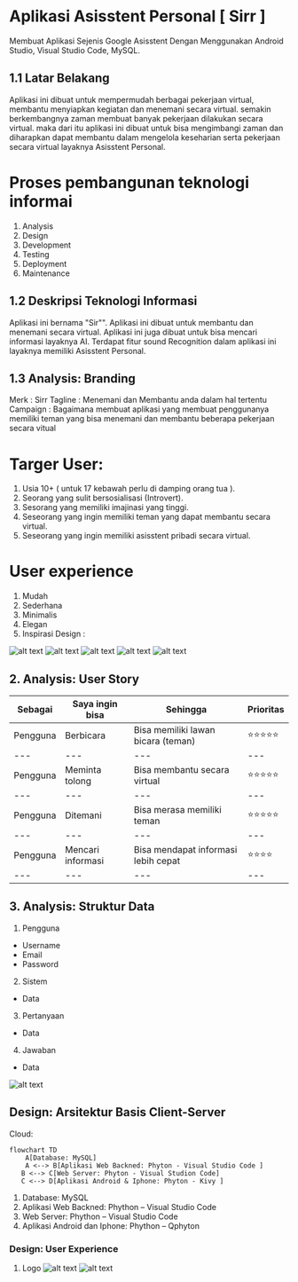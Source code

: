# Aplikasi Asisstent Personal [ Sirr ]
Membuat Aplikasi Sejenis Google Asisstent Dengan Menggunakan Android Studio, Visual Studio Code, MySQL.

## 1.1 Latar Belakang
Aplikasi ini dibuat untuk mempermudah berbagai pekerjaan virtual, membantu menyiapkan kegiatan dan menemani secara virtual. semakin berkembangnya zaman membuat banyak pekerjaan dilakukan secara virtual. maka dari itu aplikasi ini dibuat untuk bisa mengimbangi zaman dan diharapkan dapat membantu dalam mengelola keseharian serta pekerjaan secara virtual layaknya Asisstent Personal.

# Proses pembangunan teknologi informai 
1.	Analysis
2.	Design
3.	Development
4.	Testing
5.	Deployment
6.	Maintenance

## 1.2 Deskripsi Teknologi Informasi
Aplikasi ini bernama "Sir"". Aplikasi ini dibuat untuk membantu dan menemani secara virtual. Aplikasi ini juga dibuat untuk bisa mencari informasi layaknya AI. Terdapat fitur sound Recognition dalam aplikasi ini layaknya memiliki Asisstent Personal.

## 1.3 Analysis: Branding
Merk : Sirr
Tagline : Menemani dan Membantu anda dalam hal tertentu
Campaign : Bagaimana membuat aplikasi yang membuat penggunanya memiliki teman yang bisa menemani dan membantu beberapa pekerjaan secara vitual

# Targer User:
1.	Usia 10+ ( untuk 17 kebawah perlu di damping orang tua ).
2.	Seorang yang sulit bersosialisasi (Introvert).
3.	Sesorang yang memiliki imajinasi yang tinggi.
4.	Seseorang yang ingin memiliki teman yang dapat membantu secara virtual.
5.	Seseorang yang ingin memiliki asisstent pribadi secara virtual.

# User experience 
1.	Mudah
2.	Sederhana
3.	Minimalis
4.	Elegan
5.	Inspirasi Design :


![alt text](https://github.com/Xion-Enfys/achmad-rdhs/blob/main/design%20-%20inspiration%201.png?raw=true)
![alt text](https://github.com/Xion-Enfys/achmad-rdhs/blob/main/design%20-%20inspiration%202.png?raw=true)
![alt text](https://github.com/Xion-Enfys/achmad-rdhs/blob/main/design%20-%20inspiration%203.png?raw=true)
![alt text](https://github.com/Xion-Enfys/achmad-rdhs/blob/main/design%20-%20inspiration%204.png?raw=true)
![alt text](https://github.com/Xion-Enfys/achmad-rdhs/blob/main/design%20-%20inspiration%205.png?raw=true)

## 2. Analysis: User Story

Sebagai |	Saya ingin bisa |	Sehingga |	Prioritas
--- | --- | --- | ---
Pengguna |	Berbicara |	Bisa memiliki lawan bicara (teman)|	⭐⭐⭐⭐⭐
--- | --- | --- | ---
Pengguna |	Meminta tolong |	Bisa membantu secara virtual |	⭐⭐⭐⭐⭐
--- | --- | --- | ---
Pengguna |	Ditemani |	Bisa merasa memiliki teman	|⭐⭐⭐⭐⭐
--- | --- | --- | ---
Pengguna |	Mencari informasi  |	Bisa mendapat informasi lebih cepat	|⭐⭐⭐⭐
--- | --- | --- | ---

## 3. Analysis: Struktur Data
1.	Pengguna
-	Username
-	Email
-	Password

2.	Sistem
-	Data 

3. Pertanyaan
- Data

4. Jawaban
- Data

![alt text](https://github.com/Xion-Enfys/achmad-rdhs/blob/main/Design%20-%20Struktur%20Data.png?raw=true)

## Design: Arsitektur Basis Client-Server
Cloud:
```mermaid
flowchart TD
    A[Database: MySQL]
    A <--> B[Aplikasi Web Backned: Phyton - Visual Studio Code ]
   B <--> C[Web Server: Phyton - Visual Studion Code]
   C <--> D[Aplikasi Android & Iphone: Phyton - Kivy ]
```
1.	Database: MySQL
2.	Aplikasi Web Backned: Phython – Visual Studio Code
3.	Web Server: Phython – Visual Studio Code
4.	Aplikasi Android dan Iphone: Phython – Qphyton

### Design: User Experience
1. Logo
   ![alt text](https://github.com/Xion-Enfys/achmad-rdhs/blob/main/logo%20sirr.png?raw=true)
   ![alt text](https://github.com/Xion-Enfys/achmad-rdhs/blob/main/logo.png?raw=true)
